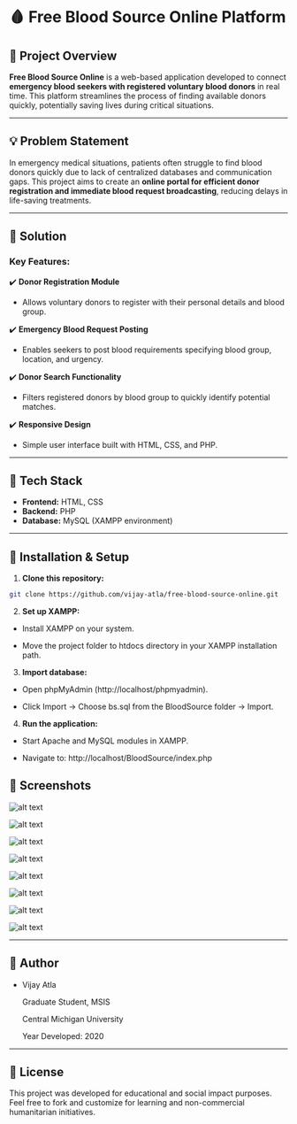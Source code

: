 # 🩸 Free Blood Source Online Platform

## 📌 Project Overview

**Free Blood Source Online** is a web-based application developed to connect **emergency blood seekers with registered voluntary blood donors** in real time. This platform streamlines the process of finding available donors quickly, potentially saving lives during critical situations.

---

## 💡 Problem Statement

In emergency medical situations, patients often struggle to find blood donors quickly due to lack of centralized databases and communication gaps. This project aims to create an **online portal for efficient donor registration and immediate blood request broadcasting**, reducing delays in life-saving treatments.

---

## 🎯 Solution

### **Key Features:**

✔️ **Donor Registration Module**
- Allows voluntary donors to register with their personal details and blood group.

✔️ **Emergency Blood Request Posting**
- Enables seekers to post blood requirements specifying blood group, location, and urgency.

✔️ **Donor Search Functionality**
- Filters registered donors by blood group to quickly identify potential matches.

✔️ **Responsive Design**
- Simple user interface built with HTML, CSS, and PHP.

---

## 🔧 Tech Stack

- **Frontend:** HTML, CSS  
- **Backend:** PHP  
- **Database:** MySQL (XAMPP environment)

---

## 🚀 Installation & Setup

1. **Clone this repository:**

```bash
git clone https://github.com/vijay-atla/free-blood-source-online.git
```

2. **Set up XAMPP:**

- Install XAMPP on your system.

- Move the project folder to htdocs directory in your XAMPP installation path.

3. **Import database:**

- Open phpMyAdmin (http://localhost/phpmyadmin).

- Click Import → Choose bs.sql from the BloodSource folder → Import.

4. **Run the application:**

- Start Apache and MySQL modules in XAMPP.

- Navigate to: http://localhost/BloodSource/index.php


## 📸 Screenshots

![alt text](<Screenshots/Screenshot (1).png>)


![alt text](<Screenshots/Screenshot (2).png>)


![alt text](<Screenshots/Screenshot (3).png>) 
 

![alt text](<Screenshots/Screenshot (4).png>) 
 

![alt text](<Screenshots/Screenshot (5).png>) 
 

![alt text](<Screenshots/Screenshot (6).png>) 
 

![alt text](<Screenshots/Screenshot (7).png>) 
 
 
![alt text](<Screenshots/Screenshot (8).png>)


---

## 👤 Author

- Vijay Atla

  Graduate Student, MSIS

  Central Michigan University

  Year Developed: 2020

---

## 📝 License

This project was developed for educational and social impact purposes. Feel free to fork and customize for learning and non-commercial humanitarian initiatives.
